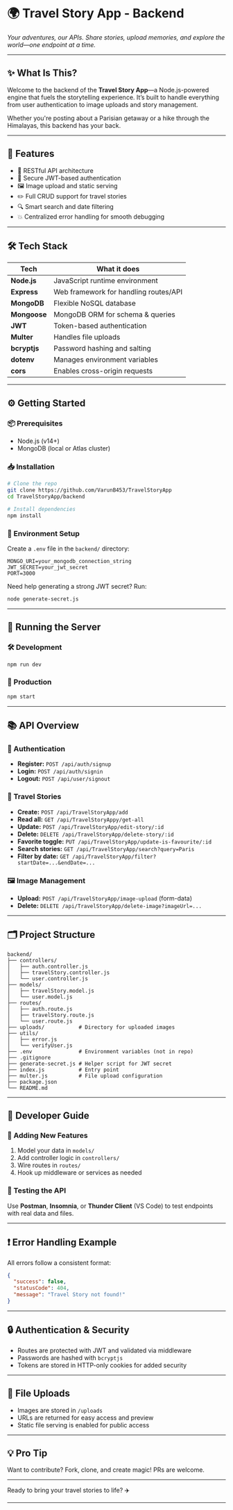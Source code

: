 # 🌍 Travel Story App - Backend

*Your adventures, our APIs. Share stories, upload memories, and explore the world—one endpoint at a time.*

---

## ✨ What Is This?

Welcome to the backend of the **Travel Story App**—a Node.js-powered engine that fuels the storytelling experience. It’s built to handle everything from user authentication to image uploads and story management.

Whether you're posting about a Parisian getaway or a hike through the Himalayas, this backend has your back.

---

## 🚀 Features

* 🧭 RESTful API architecture
* 🔐 Secure JWT-based authentication
* 🖼️ Image upload and static serving
* ✏️ Full CRUD support for travel stories
* 🔍 Smart search and date filtering
* 💥 Centralized error handling for smooth debugging

---

## 🛠️ Tech Stack

| Tech         | What it does                          |
| ------------ | ------------------------------------- |
| **Node.js**  | JavaScript runtime environment        |
| **Express**  | Web framework for handling routes/API |
| **MongoDB**  | Flexible NoSQL database               |
| **Mongoose** | MongoDB ORM for schema & queries      |
| **JWT**      | Token-based authentication            |
| **Multer**   | Handles file uploads                  |
| **bcryptjs** | Password hashing and salting          |
| **dotenv**   | Manages environment variables         |
| **cors**     | Enables cross-origin requests         |

---

## ⚙️ Getting Started

### 📦 Prerequisites

* Node.js (v14+)
* MongoDB (local or Atlas cluster)

### 📥 Installation

```bash
# Clone the repo
git clone https://github.com/VarunB453/TravelStoryApp
cd TravelStoryApp/backend

# Install dependencies
npm install
```

### 🔐 Environment Setup

Create a `.env` file in the `backend/` directory:

```env
MONGO_URI=your_mongodb_connection_string
JWT_SECRET=your_jwt_secret
PORT=3000
```

Need help generating a strong JWT secret? Run:

```bash
node generate-secret.js
```

---

## 🏁 Running the Server

### 🛠 Development

```bash
npm run dev
```

### 🚢 Production

```bash
npm start
```

---

## 📚 API Overview

### 🔐 Authentication

* **Register:** `POST /api/auth/signup`
* **Login:** `POST /api/auth/signin`
* **Logout:** `POST /api/user/signout`

### 📖 Travel Stories

* **Create:** `POST /api/TravelStoryApp/add`
* **Read all:** `GET /api/TravelStoryAppy/get-all`
* **Update:** `POST /api/TravelStoryApp/edit-story/:id`
* **Delete:** `DELETE /api/TravelStoryApp/delete-story/:id`
* **Favorite toggle:** `PUT /api/TravelStoryApp/update-is-favourite/:id`
* **Search stories:** `GET /api/TravelStoryApp/search?query=Paris`
* **Filter by date:** `GET /api/TravelStoryApp/filter?startDate=...&endDate=...`

### 🖼️ Image Management

* **Upload:** `POST /api/TravelStoryApp/image-upload` (form-data)
* **Delete:** `DELETE /api/TravelStoryApp/delete-image?imageUrl=...`

---

## 🗂️ Project Structure

```
backend/
├── controllers/
│   ├── auth.controller.js
│   ├── travelStory.controller.js
│   └── user.controller.js
├── models/
│   ├── travelStory.model.js
│   └── user.model.js
├── routes/
│   ├── auth.route.js
│   ├── travelStory.route.js
│   └── user.route.js
├── uploads/           # Directory for uploaded images
├── utils/
│   ├── error.js
│   └── verifyUser.js
├── .env               # Environment variables (not in repo)
├── .gitignore
├── generate-secret.js # Helper script for JWT secret
├── index.js           # Entry point
├── multer.js          # File upload configuration
├── package.json
└── README.md
```

---

## 🧰 Developer Guide

### 🔄 Adding New Features

1. Model your data in `models/`
2. Add controller logic in `controllers/`
3. Wire routes in `routes/`
4. Hook up middleware or services as needed

### 🧪 Testing the API

Use **Postman**, **Insomnia**, or **Thunder Client** (VS Code) to test endpoints with real data and files.

---

## ❗ Error Handling Example

All errors follow a consistent format:

```json
{
  "success": false,
  "statusCode": 404,
  "message": "Travel Story not found!"
}
```

---

## 🔒 Authentication & Security

* Routes are protected with JWT and validated via middleware
* Passwords are hashed with `bcryptjs`
* Tokens are stored in HTTP-only cookies for added security

---

## 📁 File Uploads

* Images are stored in `/uploads`
* URLs are returned for easy access and preview
* Static file serving is enabled for public access

---

## 💡 Pro Tip

Want to contribute? Fork, clone, and create magic! PRs are welcome.

---

Ready to bring your travel stories to life? ✈️

---



